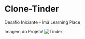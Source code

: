 # Clone-Tinder
Desafio Iniciante - Ímã Learning Place

Imagem do Projeto!
![Tinder](https://user-images.githubusercontent.com/65200105/170833415-9440bc4e-78a1-4a02-bc0b-7ca32ed1e3b8.png)

